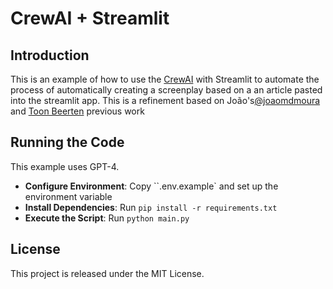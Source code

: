 # CrewAI + Streamlit

## Introduction
This is an example of how to use the [CrewAI](https://github.com/joaomdmoura/crewai) with Streamlit to automate the process of automatically creating a screenplay based on a an article pasted into the streamlit app. This is a refinement based on João's[@joaomdmoura](https://x.com/joaomdmoura) and [Toon Beerten](toon@neontreebot.be) previous work

## Running the Code
This example uses GPT-4.

- **Configure Environment**: Copy ``.env.example` and set up the environment variable
- **Install Dependencies**: Run `pip install -r requirements.txt`
- **Execute the Script**: Run `python main.py`

## License
This project is released under the MIT License.
